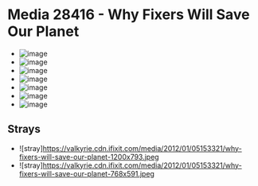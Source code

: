 # Media 28416 - Why Fixers Will Save Our Planet

- ![image](https://valkyrie.cdn.ifixit.com/media/2012/01/05153321/why-fixers-will-save-our-planet.jpeg)
- ![image](https://valkyrie.cdn.ifixit.com/media/2012/01/05153321/why-fixers-will-save-our-planet-150x150.jpeg)
- ![image](https://valkyrie.cdn.ifixit.com/media/2012/01/05153321/why-fixers-will-save-our-planet-300x200.jpeg)
- ![image](https://valkyrie.cdn.ifixit.com/media/2012/01/05153321/why-fixers-will-save-our-planet-600x400.jpeg)
- ![image](https://valkyrie.cdn.ifixit.com/media/2012/01/05153321/why-fixers-will-save-our-planet-768x512.jpeg)
- ![image](https://valkyrie.cdn.ifixit.com/media/2012/01/05153321/why-fixers-will-save-our-planet-324x216.jpeg)
- ![image](https://valkyrie.cdn.ifixit.com/media/2012/01/05153321/why-fixers-will-save-our-planet-450x300.jpeg)

## Strays
- ![stray]https://valkyrie.cdn.ifixit.com/media/2012/01/05153321/why-fixers-will-save-our-planet-1200x793.jpeg
- ![stray]https://valkyrie.cdn.ifixit.com/media/2012/01/05153321/why-fixers-will-save-our-planet-768x591.jpeg
